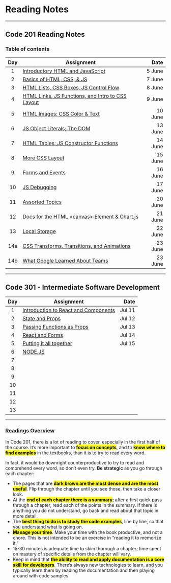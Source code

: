 # Reading Notes

-----

## Code 201 Reading Notes

### Table of contents

|  Day  |      Assignment     |   Date   |
| :---: | ------------------- | -------: |
| 1 | [Introductory HTML and JavaScript](./201/class-01.md)   | 5 June |
| 2 | [Basics of HTML, CSS, & JS](./201/class-02.md) | 7 June |
| 3 | [HTML Lists, CSS Boxes, JS Control Flow](./201/class-03.md) | 8 June |
| 4 | [HTML Links, JS Functions, and Intro to CSS Layout](/201/class-04.md) | 9 June |
| 5 | [HTML Images; CSS Color & Text](./201/class-05.md) | 10 June |
| 6 | [JS Object Literals; The DOM](/201/class-06.md) | 13 June |
| 7 | [HTML Tables; JS Constructor Functions](/201/class-07.md) | 14 June |
| 8 | [More CSS Layout](/201/class-08.md) | 15 June |
| 9 | [Forms and Events](/201/class-09.md) | 16 June |
| 10 | [JS Debugging](/201/class-10.md)| 17 June |
| 11 | [Assorted Topics](/201/class-11.md)|20 June|
| 12 | [Docs for the HTML &lt;canvas&gt; Element & Chart.js](/201/class-12.md) | 21 June |
| 13 | [Local Storage ](/201/class-13.md) | 22 June |
| 14a | [CSS Transforms, Transitions, and Animations](/201/class-14a.md) | 23 June |
| 14b | [What Google Learned About Teams](/201/class-14b.md) | 23 June |

------------

## Code 301 - Intermediate Software Development

|  Day  |      Assignment     |   Date   |
| :---: | ------------------- | -------: |
| 1 | [Introduction to React and Components](./301/class-01.md) | Jul 11 |
| 2 | [State and Props](./301/class-02.md) | Jul 12 |
| 3 | [Passing Functions as Props](./301/class-03.md) | Jul 13 |
| 4 | [React and Forms](./301/class-04.md) | Jul 14 |
| 5 | [Putting it all together](./301/class-05.md) | Jul 15 |
| 6 | [NODE.JS](./301/class-06.md) |  |
| 7 | [](./301/class-07.md) |  |
| 8 | [](./301/class-08.md) |  |
| 9 | [](./301/class-09.md) |  |
| 10 | [](./301/class-10.md) |  |
| 11 | [](./301/class-11.md) |  |
| 12 | [](./301/class-12.md) |  |
| 13 | [](./301/class-13.md) |  |

---------------

### [Readings Overview](https://canvas.instructure.com/courses/4824838/discussion_topics/14848973?module_item_id=66431856)

In Code 201, there is a lot of reading to cover, especially in the first half of the course. It’s more important to <mark>**focus on concepts**</mark>, and to <mark>**know where to find examples**</mark> in the textbooks, than it is to try to read every word.

In fact, it would be downright counterproductive to try to read and comprehend every word, so don’t even try. **Be strategic** as you go through each chapter:

- The pages that are <mark>**dark brown are the most dense and are the most useful**</mark>. Flip through the chapter until you see those, then take a closer look.
- At the <mark>**end of each chapter there is a summary**</mark>; after a first quick pass through a chapter, read each of the points in the summary. If there is anything you do not understand, go back and read about that topic in more detail.
- The <mark>**best thing to do is to study the code examples**</mark>, line by line, so that you understand what is going on.
- <mark>**Manage your time**</mark>. Make your time with the book productive, and not a chore. This is not intended to be an exercise in “reading it to memorize it.”
- 15-30 minutes is adequate time to skim thorough a chapter; time spent on mastery of specific details from the chapter will vary.
- Keep in mind that <mark>**the ability to read and apply documentation is a core skill for developers**</mark>. There’s always new technologies to learn, and you typically learn them by reading the documentation and then playing around with code samples.
